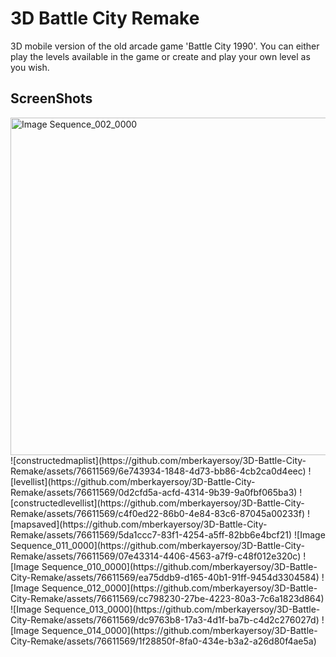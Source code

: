 # 3D Battle City Remake
3D mobile version of the old arcade game 'Battle City 1990'. You can either play the levels available in the game or create and play your own level as you wish.


## ScreenShots
<img src="https://github.com/mberkayersoy/3D-Battle-City-Remake/assets/76611569/588ec1ce-1d11-4828-a33f-14f5f0cd9c5b" alt="Image Sequence_002_0000" width="960" height="540">
![constructedmaplist](https://github.com/mberkayersoy/3D-Battle-City-Remake/assets/76611569/6e743934-1848-4d73-bb86-4cb2ca0d4eec)
![levellist](https://github.com/mberkayersoy/3D-Battle-City-Remake/assets/76611569/0d2cfd5a-acfd-4314-9b39-9a0fbf065ba3)
![constructedlevellist](https://github.com/mberkayersoy/3D-Battle-City-Remake/assets/76611569/c4f0ed22-86b0-4e84-83c6-87045a00233f)
![mapsaved](https://github.com/mberkayersoy/3D-Battle-City-Remake/assets/76611569/5da1ccc7-83f1-4254-a5ff-82bb6e4bcf21)
![Image Sequence_011_0000](https://github.com/mberkayersoy/3D-Battle-City-Remake/assets/76611569/07e43314-4406-4563-a7f9-c48f012e320c)
![Image Sequence_010_0000](https://github.com/mberkayersoy/3D-Battle-City-Remake/assets/76611569/ea75ddb9-d165-40b1-91ff-9454d3304584)
![Image Sequence_012_0000](https://github.com/mberkayersoy/3D-Battle-City-Remake/assets/76611569/cc798230-27be-4223-80a3-7c6a1823d864)
![Image Sequence_013_0000](https://github.com/mberkayersoy/3D-Battle-City-Remake/assets/76611569/dc9763b8-17a3-4d1f-ba7b-c4d2c276027d)
![Image Sequence_014_0000](https://github.com/mberkayersoy/3D-Battle-City-Remake/assets/76611569/1f28850f-8fa0-434e-b3a2-a26d80f4ae5a)




